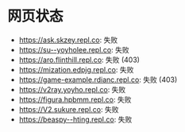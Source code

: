 # 网页状态
- https://ask.skzey.repl.co: 失败
- https://su--yoyholee.repl.co: 失败
- https://aro.flinthill.repl.co: 失败 (403)
- https://mization.edpjg.repl.co: 失败
- https://game-example.rdianc.repl.co: 失败 (403)
- https://v2ray.yoyho.repl.co: 失败
- https://figura.hpbmm.repl.co: 失败
- https://V2.sukure.repl.co: 失败
- https://beaspy--hting.repl.co: 失败
